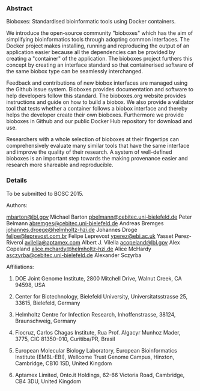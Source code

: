 ### Abstract

Bioboxes: Standardised bioinformatic tools using Docker containers.

We introduce the open-source community "bioboxes" which has the aim of simplifying bioinformatics tools through adopting common interfaces. The Docker project makes installing, running and reproducing the output of an application easier because all the dependencies can be provided by creating a "container" of the application. The bioboxes project furthers this concept by creating an interface standard so that containerised software of the same biobox type can be seamlessly interchanged.

Feedback and contributions of new biobox interfaces are managed using the Github issue system. Bioboxes provides documentation and software to help developers follow this standard. The bioboxes.org website provides instructions and guide on how to build a biobox. We also provide a validator tool that tests whether a container follows a biobox interface and thereby helps the developer create their own bioboxes. Furthermore we provide bioboxes in Github and our public Docker Hub repository for download and use.

Researchers with a whole selection of bioboxes at their fingertips can comprehensively evaluate many similar tools that have the same interface and improve the quality of their research.
A system of well-defined bioboxes is an important step towards the making provenance easier and research more shareable and reproducible.

### Details

To be submitted to BOSC 2015.

Authors:

mbarton@lbl.gov Michael Barton
pbelmann@cebitec.uni-bielefeld.de Peter Belmann
abremges@cebitec.uni-bielefeld.de Andreas Bremges
johannes.droege@helmholtz-hzi.de Johannes Droge
felipe@leprevost.com.br Felipe Leprevost
yperez@ebi.ac.uk Yasset Perez-Riverol
avilella@aptamex.com Albert J. Vilella
acopeland@lbl.gov Alex Copeland
alice.mchardy@helmholtz-hzi.de Alice McHardy
asczyrba@cebitec.uni-bielefeld.de Alexander Sczyrba

Affiliations:

1. DOE Joint Genome Institute, 2800 Mitchell Drive, Walnut Creek, CA 94598, USA

2. Center for Biotechnology, Bielefeld University, Universitatsstrasse 25, 33615, Bielefeld, Germany

3. Helmholtz Centre for Infection Research, Inhoffenstrasse, 38124, Braunschweig, Germany

4. Fiocruz, Carlos Chagas Institute, Rua Prof. Algacyr Munhoz Mader, 3775, CIC 81350-010, Curitiba/PR, Brasil

5. European Molecular Biology Laboratory, European Bioinformatics Institute (EMBL-EBI), Wellcome Trust Genome Campus, Hinxton, Cambridge, CB10 1SD, United Kingdom

6. Aptamex Limited, Onto.it Holdings, 62-66 Victoria Road, Cambridge, CB4 3DU, United Kingdom

